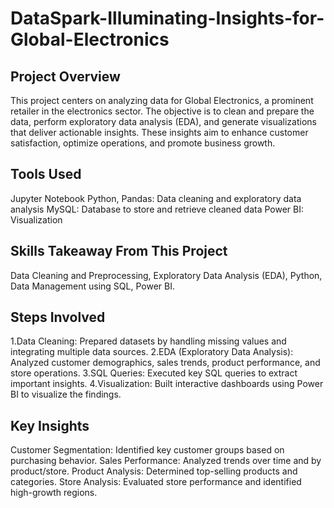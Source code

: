 # DataSpark-Illuminating-Insights-for-Global-Electronics

## Project Overview
This project centers on analyzing data for Global Electronics, a prominent retailer in the electronics sector. The objective is to clean and prepare the data, perform exploratory data analysis (EDA), and generate visualizations that deliver actionable insights. These insights aim to enhance customer satisfaction, optimize operations, and promote business growth.

## Tools Used
Jupyter Notebook 
Python, Pandas: Data cleaning and exploratory data analysis
MySQL: Database to store and retrieve cleaned data
Power BI: Visualization

## Skills Takeaway From This Project
Data Cleaning and Preprocessing,
Exploratory Data Analysis (EDA),
Python,
Data Management using SQL,
Power BI.

## Steps Involved
1.Data Cleaning: Prepared datasets by handling missing values and integrating multiple data sources.
2.EDA (Exploratory Data Analysis): Analyzed customer demographics, sales trends, product performance, and store         operations.
3.SQL Queries: Executed key SQL queries to extract important insights.
4.Visualization: Built interactive dashboards using Power BI to visualize the findings.

## Key Insights
Customer Segmentation: Identified key customer groups based on purchasing behavior.
Sales Performance: Analyzed trends over time and by product/store.
Product Analysis: Determined top-selling products and categories.
Store Analysis: Evaluated store performance and identified high-growth regions.
